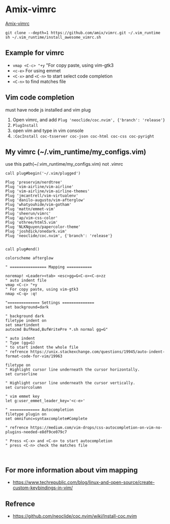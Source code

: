 # Amix-vimrc
[Amix-vimrc](https://github.com/amix/vimrc)

`
git clone --depth=1 https://github.com/amix/vimrc.git ~/.vim_runtime
sh ~/.vim_runtime/install_awesome_vimrc.sh
`

## Example for vimrc
- `vmap <C-c> "+y`
"For copy paste, using vim-gtk3
- `<c-e>`
For using emmet 
- `<C-x>` and `<C-n>` to start select code completion 
- `<C-n>` to find matches file 

## Vim code completion
must have node js installed and vim plug 
1. Open vimrc, and add `Plug 'neoclide/coc.nvim', {'branch': 'release'}`
2. `PlugInstall`
3. open vim and type in vim console 
4. `:CocInstall coc-tsserver coc-json coc-html coc-css coc-pyright`


## My vimrc (~/.vim_runtime/my_configs.vim)
use this path(~/.vim_runtime/my_configs.vim) not .vimrc
```
call plug#begin('~/.vim/plugged')

Plug 'preservim/nerdtree'
Plug 'vim-airline/vim-airline'
Plug 'vim-airline/vim-airline-themes'
Plug 'jmcantrell/vim-virtualenv'
Plug 'danilo-augusto/vim-afterglow'
Plug 'whatyouhide/vim-gotham'
Plug 'mattn/emmet-vim'
Plug 'sheerun/vimrc'
Plug 'ap/vim-css-color'
Plug 'othree/html5.vim'
Plug 'NLKNguyen/papercolor-theme'
Plug 'joshdick/onedark.vim'
Plug 'neoclide/coc.nvim', {'branch': 'release'}


call plug#end()

colorscheme afterglow

" ================ Mapping ===========

noremap! <Leader><tab> <esc>gg=G<C-o><C-o>zz 
" auto indent file 
vmap <C-c> "+y
" For copy paste, using vim-gtk3
nmap <C-q> :q! 

"============== Settings ==============
set background=dark

" background dark 
filetype indent on
set smartindent
autocmd BufRead,BufWritePre *.sh normal gg=G" 

" auto indent 
" Type (gg=G)
" to start indent the whole file 
" refrence https://unix.stackexchange.com/questions/19945/auto-indent-format-code-for-vim/19963

filetype on 
" Highlight cursor line underneath the cursor horizontally.
set cursorline

" Highlight cursor line underneath the cursor vertically.
set cursorcolumn

" vim emmet key 
let g:user_emmet_leader_key='<c-e>'

" ============= Autocompletion
filetype plugin on 
set omnifunc=syntaxcomplete#Complete

" refrence https://medium.com/vim-drops/css-autocompletion-on-vim-no-plugins-needed-e8df9ce079c7

" Press <C-x> and <C-o> to start autocompletion
" press <C-n> check the matches file 



```


## For more information about vim mapping
- https://www.techrepublic.com/blog/linux-and-open-source/create-custom-keybindings-in-vim/


## Refrence 
- https://github.com/neoclide/coc.nvim/wiki/Install-coc.nvim

